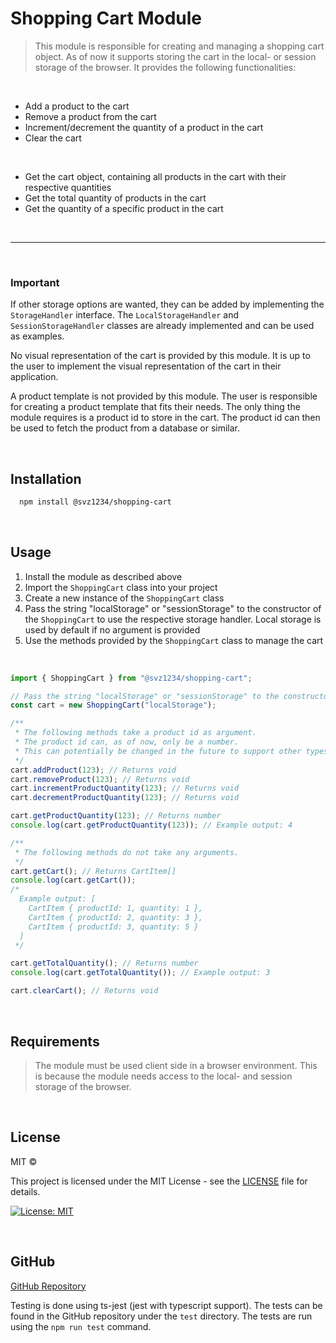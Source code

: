 # Shopping Cart Module

> This module is responsible for creating and managing a shopping cart object. As of now it supports storing the cart in the local- or session storage of the browser. It provides the following functionalities:

<br>

- Add a product to the cart
- Remove a product from the cart
- Increment/decrement the quantity of a product in the cart
- Clear the cart

<br>

- Get the cart object, containing all products in the cart with their respective quantities
- Get the total quantity of products in the cart
- Get the quantity of a specific product in the cart

<br>

---

<br>

### Important

If other storage options are wanted, they can be added by implementing the `StorageHandler` interface. The `LocalStorageHandler` and `SessionStorageHandler` classes are already implemented and can be used as examples.

No visual representation of the cart is provided by this module. It is up to the user to implement the visual representation of the cart in their application.

A product template is not provided by this module. The user is responsible for creating a product template that fits their needs. The only thing the module requires is a product id to store in the cart. The product id can then be used to fetch the product from a database or similar.

<br>

## Installation

```bash
  npm install @svz1234/shopping-cart
```

<br>

## Usage

1. Install the module as described above
2. Import the `ShoppingCart` class into your project
3. Create a new instance of the `ShoppingCart` class
4. Pass the string "localStorage" or "sessionStorage" to the constructor of the `ShoppingCart` to use the respective storage handler. Local storage is used by default if no argument is provided
5. Use the methods provided by the `ShoppingCart` class to manage the cart

<br>

```typescript
import { ShoppingCart } from "@svz1234/shopping-cart";

// Pass the string "localStorage" or "sessionStorage" to the constructor
const cart = new ShoppingCart("localStorage");

/**
 * The following methods take a product id as argument.
 * The product id can, as of now, only be a number.
 * This can potentially be changed in the future to support other types, like strings.
 */
cart.addProduct(123); // Returns void
cart.removeProduct(123); // Returns void
cart.incrementProductQuantity(123); // Returns void
cart.decrementProductQuantity(123); // Returns void

cart.getProductQuantity(123); // Returns number
console.log(cart.getProductQuantity(123)); // Example output: 4

/**
 * The following methods do not take any arguments.
 */
cart.getCart(); // Returns CartItem[]
console.log(cart.getCart());
/*
  Example output: [
    CartItem { productId: 1, quantity: 1 },
    CartItem { productId: 2, quantity: 3 },
    CartItem { productId: 3, quantity: 5 }
  ]
 */

cart.getTotalQuantity(); // Returns number
console.log(cart.getTotalQuantity()); // Example output: 3

cart.clearCart(); // Returns void
```

<br>

## Requirements

> The module must be used client side in a browser environment. This is because the module needs access to the local- and session storage of the browser.

<br>

## License

MIT ©

This project is licensed under the MIT License - see the [LICENSE](LICENSE.md) file for details.

[![License: MIT](https://img.shields.io/badge/License-MIT-yellow.svg)](https://opensource.org/licenses/MIT)

<br>

## GitHub

[GitHub Repository](https://github.com/vonzweigbergksamuel/lab2-1dv610)

Testing is done using ts-jest (jest with typescript support). The tests can be found in the GitHub repository under the `test` directory. The tests are run using the `npm run test` command.
